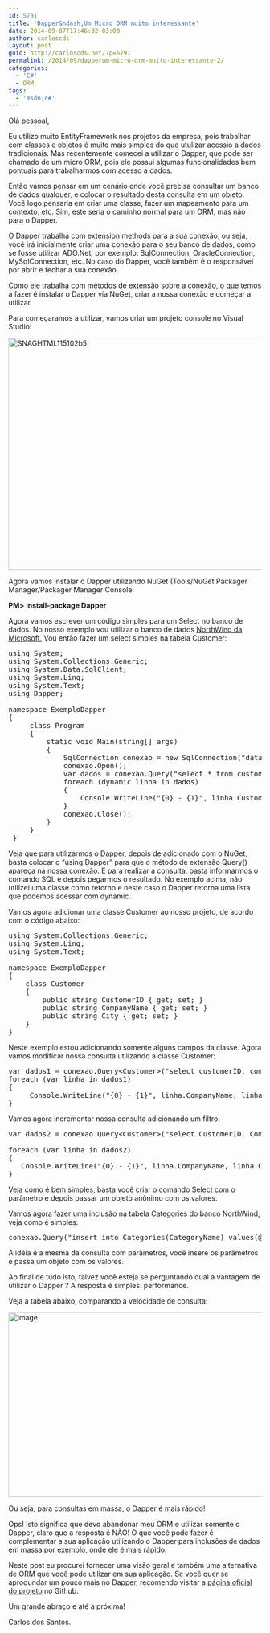 ```yaml
---
id: 5791
title: 'Dapper&ndash;Um Micro ORM muito interessante'
date: 2014-09-07T17:46:32-03:00
author: carloscds
layout: post
guid: http://carloscds.net/?p=5791
permalink: /2014/09/dapperum-micro-orm-muito-interessante-2/
categories:
  - 'C#'
  - ORM
tags:
  - 'msdn;c#'
---
```

Olá pessoal,

Eu utilizo muito EntityFramework nos projetos da empresa, pois trabalhar com classes e objetos é muito mais simples do que utulizar acessio a dados tradicionais. Mas recentemente comecei a utilizar o Dapper, que pode ser chamado de um micro ORM, pois ele possui algumas funcionalidades bem pontuais para trabalharmos com acesso a dados.

Então vamos pensar em um cenário onde você precisa consultar um banco de dados qualquer, e colocar o resultado desta consulta em um objeto. Você logo pensaria em criar uma classe, fazer um mapeamento para um contexto, etc. Sim, este seria o caminho normal para um ORM, mas não para o Dapper.

O Dapper trabalha com extension methods para a sua conexão, ou seja, você irá inicialmente criar uma conexão para o seu banco de dados, como se fosse utilizar ADO.Net, por exemplo: SqlConnection, OracleConnection, MySqlConnection, etc. No caso do Dapper, você também é o responsável por abrir e fechar a sua conexão.

Como ele trabalha com métodos de extensão sobre a conexão, o que temos a fazer é instalar o Dapper via NuGet, criar a nossa conexão e começar a utilizar.

Para começaramos a utilizar, vamos criar um projeto console no Visual Studio:

[<img style="background-image: none; padding-top: 0px; padding-left: 0px; display: inline; padding-right: 0px; border-width: 0px;" title="SNAGHTML115102b5" alt="SNAGHTML115102b5" src="http://carloscds.net/wp-content/uploads/2014/09/SNAGHTML115102b5_thumb.png" width="806" height="462" border="0" />](http://carloscds.net/wp-content/uploads/2014/09/SNAGHTML115102b5.png)

Agora vamos instalar o Dapper utilizando NuGet (Tools/NuGet Packager Manager/Packager Manager Console:

**PM> install-package Dapper**

Agora vamos escrever um código simples para um Select no banco de dados. No nosso exemplo vou utilizar o banco de dados [NorthWind da Microsoft.](http://northwinddatabase.codeplex.com/) Vou então fazer um select simples na tabela Customer:

<pre class="brush: plain; title: ; notranslate" title="">using System; 
using System.Collections.Generic; 
using System.Data.SqlClient; 
using System.Linq; 
using System.Text; 
using Dapper;  

namespace ExemploDapper 
{     
     class Program
     {
         static void Main(string[] args)
         {
             SqlConnection conexao = new SqlConnection("data source=(local); initial catalog=northwind; integrated security=true;");
             conexao.Open();
             var dados = conexao.Query("select * from customers");
             foreach (dynamic linha in dados)
             {
                 Console.WriteLine("{0} - {1}", linha.CustomerID, linha.CompanyName);
             }
             conexao.Close();
         }
     }
 }
</pre>

Veja que para utilizarmos o Dapper, depois de adicionado com o NuGet, basta colocar o “using Dapper” para que o método de extensão Query() apareça na nossa conexão. E para realizar a consulta, basta informarmos o comando SQL e depois pegarmos o resultado. No exemplo acima, não utilizei uma classe como retorno e neste caso o Dapper retorna uma lista que podemos acessar com dynamic.

Vamos agora adicionar uma classe Customer ao nosso projeto, de acordo com o código abaixo:

<pre class="brush: plain; title: ; notranslate" title="">using System.Collections.Generic;
using System.Linq;
using System.Text;

namespace ExemploDapper
{
    class Customer
    {
        public string CustomerID { get; set; }
        public string CompanyName { get; set; }
        public string City { get; set; }
    }
}
</pre>

Neste exemplo estou adicionando somente alguns campos da classe. Agora vamos modificar nossa consulta utilizando a classe Customer:

<pre class="brush: plain; title: ; notranslate" title="">var dados1 = conexao.Query&lt;Customer&gt;("select customerID, companyName, City from customers");
foreach (var linha in dados1)
{
     Console.WriteLine("{0} - {1}", linha.CompanyName, linha.City);
}
</pre>

Vamos agora incrementar nossa consulta adicionando um filtro:

<pre class="brush: plain; title: ; notranslate" title="">var dados2 = conexao.Query&lt;Customer&gt;("select CustomerID, CompanyName, City from customers where City = @City", new { City = "London" });

foreach (var linha in dados2)
{
   Console.WriteLine("{0} - {1}", linha.CompanyName, linha.City);
}
</pre>

Veja como é bem simples, basta você criar o comando Select com o parâmetro e depois passar um objeto anônimo com os valores.

Vamos agora fazer uma inclusão na tabela Categories do banco NorthWind, veja como é simples:

<pre class="brush: plain; title: ; notranslate" title="">conexao.Query("insert into Categories(CategoryName) values(@CategoryName)",new {CategoryName = "Teste"});
</pre>

A idéia é a mesma da consulta com parâmetros, você insere os parâmetros e passa um objeto com os valores.

Ao final de tudo isto, talvez você esteja se perguntando qual a vantagem de utilizar o Dapper ? A resposta é simples: performance.

Veja a tabela abaixo, comparando a velocidade de consulta:

[<img style="background-image: none; padding-top: 0px; padding-left: 0px; display: inline; padding-right: 0px; border-width: 0px;" title="image" alt="image" src="http://carloscds.net/wp-content/uploads/2014/09/image_thumb.png" width="671" height="368" border="0" />](http://carloscds.net/wp-content/uploads/2014/09/image.png)

Ou seja, para consultas em massa, o Dapper é mais rápido!

Ops! Isto significa que devo abandonar meu ORM e utilizar somente o Dapper, claro que a resposta é NÃO! O que você pode fazer é complementar a sua aplicação utilizando o Dapper para inclusões de dados em massa por exemplo, onde ele é mais rápido.

Neste post eu procurei fornecer uma visão geral e também uma alternativa de ORM que você pode utilizar em sua aplicação. Se você quer se aprodundar um pouco mais no Dapper, recomendo visitar a [página oficial do projeto](https://github.com/StackExchange/dapper-dot-net) no Github.

Um grande abraço e até a próxima!

Carlos dos Santos.